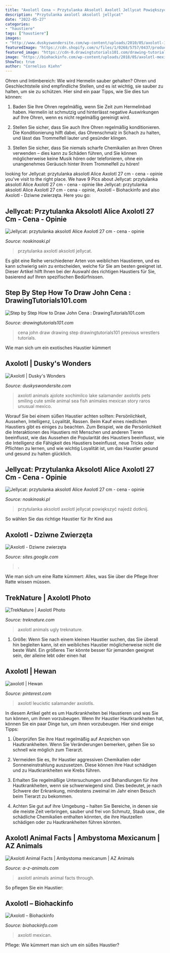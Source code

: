 ```yaml
---
title: "Axolotl Cena ~ Przytulanka Aksolotl Axolotl Jellycat Powiększyć Najedź Dotknij"
description: "Przytulanka axolotl aksolotl jellycat"
date: "2022-05-27"
categories:
- "haustiere"
tags: ["haustiere"]
images:
- "http://www.duskyswondersite.com/wp-content/uploads/2010/05/axolotl-1.jpg"
featuredImage: "https://cdn.shopify.com/s/files/1/0268/5757/0437/products/AL3AX.jpg?v=1626722218"
featured_image: "https://cdn-0.drawingtutorials101.com/drawing-tutorials/People/Wrestlers/john-cena/how-to-draw-john-cena.jpg"
image: "https://biohackinfo.com/wp-content/uploads/2018/05/axolotl-mexican-salamander.jpg"
ShowToc: true
author: "Cornelius Kiehn"
---
```



Ohren und Intimbereich: Wie wird Hermelin sauber gehalten?
Ohren und Geschlechtsteile sind empfindliche Stellen, und es ist wichtig, sie sauber zu halten, um sie zu schützen. Hier sind ein paar Tipps, wie Sie dies tun können:
1. Baden Sie Ihre Ohren regelmäßig, wenn Sie Zeit zum Hermelinbad haben. Hermelin ist schmutzig und hinterlässt negative Auswirkungen auf Ihre Ohren, wenn es nicht regelmäßig gereinigt wird.

2. Stellen Sie sicher, dass Sie auch Ihre Ohren regelmäßig konditionieren. Die Konditionierung hilft dabei, das Ohrenschmalz in Schach zu halten, und lässt das Trommelfell lauter und gesünder klingen.

3. Stellen Sie sicher, dass Sie niemals scharfe Chemikalien an Ihren Ohren verwenden – dies kann zu Schäden führen, und Sie können möglicherweise keine Musik hören oder telefonieren, ohne ein unangenehmes Geräusch hinter Ihrem Trommelfell zu hören!

	

		
looking for Jellycat: przytulanka aksolotl Alice Axolotl 27 cm - cena - opinie you've visit to the right place. We have 9 Pics about Jellycat: przytulanka aksolotl Alice Axolotl 27 cm - cena - opinie like Jellycat: przytulanka aksolotl Alice Axolotl 27 cm - cena - opinie, Axolotl – Biohackinfo and also Axolotl - Dziwne zwierzęta. Here you go:
		
    
## Jellycat: Przytulanka Aksolotl Alice Axolotl 27 Cm - Cena - Opinie

<img loading=lazy src="https://cdn.shopify.com/s/files/1/0268/5757/0437/products/AL3AX_2_1600x.jpg?v=1626722253" onerror="this.onerror=null;this.src='https://tse3.mm.bing.net/th?id=OIP._eFGc7LaDu98x5mak_wf9QHaHa&amp;pid=15.1';" alt="Jellycat: przytulanka aksolotl Alice Axolotl 27 cm - cena - opinie">

_Source: noskinoski.pl_

>przytulanka axolotl aksolotl jellycat. 

	

Es gibt eine Reihe verschiedener Arten von weiblichen Haustieren, und es kann schwierig sein zu entscheiden, welche für Sie am besten geeignet ist. Dieser Artikel hilft Ihnen bei der Auswahl des richtigen Haustiers für Sie, basierend auf Ihren spezifischen Bedürfnissen.

    
## Step By Step How To Draw John Cena : DrawingTutorials101.com

<img loading=lazy src="https://cdn-0.drawingtutorials101.com/drawing-tutorials/People/Wrestlers/john-cena/how-to-draw-john-cena.jpg" onerror="this.onerror=null;this.src='https://tse3.mm.bing.net/th?id=OIP.L-4aSbxkQsOWh9h8Ovpt7QHaKd&amp;pid=15.1';" alt="Step by Step How to Draw John Cena : DrawingTutorials101.com">

_Source: drawingtutorials101.com_

>cena john draw drawing step drawingtutorials101 previous wrestlers tutorials. 

	

Wie man sich um ein exotisches Haustier kümmert

    
## Axolotl | Dusky&#039;s Wonders

<img loading=lazy src="http://www.duskyswondersite.com/wp-content/uploads/2010/05/axolotl-1.jpg" onerror="this.onerror=null;this.src='https://tse4.mm.bing.net/th?id=OIP.ih6sG8_uAEsiK1QZ2aAKHgAAAA&amp;pid=15.1';" alt="Axolotl | Dusky&#039;s Wonders">

_Source: duskyswondersite.com_

>axolotl animals ajolote xochimilco lake salamander axolotls pets smiling cute smile animal sea fish animales mexican story raros unusual mexico. 

	

Worauf Sie bei einem süßen Haustier achten sollten: Persönlichkeit, Aussehen, Intelligenz, Loyalität, Rassen.
Beim Kauf eines niedlichen Haustiers gibt es einiges zu beachten. Zum Beispiel, wie die Persönlichkeit die Interaktionen des Haustiers mit Menschen und anderen Tieren beeinflusst, wie das Aussehen die Popularität des Haustiers beeinflusst, wie die Intelligenz die Fähigkeit des Haustiers beeinflusst, neue Tricks oder Pflichten zu lernen, und wie wichtig Loyalität ist, um das Haustier gesund und gesund zu halten glücklich.

    
## Jellycat: Przytulanka Aksolotl Alice Axolotl 27 Cm - Cena - Opinie

<img loading=lazy src="https://cdn.shopify.com/s/files/1/0268/5757/0437/products/AL3AX.jpg?v=1626722218" onerror="this.onerror=null;this.src='https://tse3.mm.bing.net/th?id=OIP.zifbigt668iHYkuqum5nkQHaHa&amp;pid=15.1';" alt="Jellycat: przytulanka aksolotl Alice Axolotl 27 cm - cena - opinie">

_Source: noskinoski.pl_

>przytulanka aksolotl axolotl jellycat powiększyć najedź dotknij. 

	

So wählen Sie das richtige Haustier für Ihr Kind aus

    
## Axolotl - Dziwne Zwierzęta

<img loading=lazy src="https://sites.google.com/site/dziwnezwierzeta/_/rsrc/1472783888419/axolotl/axolotl.jpg" onerror="this.onerror=null;this.src='https://tse2.mm.bing.net/th?id=OIP.QaSpusgODb_jx5xPJYGDEgAAAA&amp;pid=15.1';" alt="Axolotl - Dziwne zwierzęta">

_Source: sites.google.com_

>. 

	

Wie man sich um eine Ratte kümmert: Alles, was Sie über die Pflege Ihrer Ratte wissen müssen.

    
## TrekNature | Axolotl Photo

<img loading=lazy src="http://i1.treknature.com/photos/8453/axolotl_.jpg" onerror="this.onerror=null;this.src='https://tse2.mm.bing.net/th?id=OIP.EuEs7ss7rbxZ8zUPUhLI7QHaFU&amp;pid=15.1';" alt="TrekNature | Axolotl Photo">

_Source: treknature.com_

>axolotl animals ugly treknature. 

	

1. Größe: Wenn Sie nach einem kleinen Haustier suchen, das Sie überall hin begleiten kann, ist ein weibliches Haustier möglicherweise nicht die beste Wahl. Ein größeres Tier könnte besser für jemanden geeignet sein, der alleine lebt oder einen hat

    
## Axolotl | Hewan

<img loading=lazy src="https://i.pinimg.com/originals/51/ef/a0/51efa0042c95ea01496badb2186c5ac0.jpg" onerror="this.onerror=null;this.src='https://tse4.mm.bing.net/th?id=OIP.ID1tM2w3lStUV3qIMNvCHwHaF7&amp;pid=15.1';" alt="axolotl | Hewan">

_Source: pinterest.com_

>axolotl leucistic salamander axolotls. 

	

In diesem Artikel geht es um Hautkrankheiten bei Haustieren und was Sie tun können, um ihnen vorzubeugen.
Wenn Ihr Haustier Hautkrankheiten hat, können Sie ein paar Dinge tun, um ihnen vorzubeugen. Hier sind einige Tipps:
1. Überprüfen Sie ihre Haut regelmäßig auf Anzeichen von Hautkrankheiten. Wenn Sie Veränderungen bemerken, gehen Sie so schnell wie möglich zum Tierarzt.

2. Vermeiden Sie es, Ihr Haustier aggressiven Chemikalien oder Sonneneinstrahlung auszusetzen. Diese können ihre Haut schädigen und zu Hautkrankheiten wie Krebs führen.

3. Erhalten Sie regelmäßige Untersuchungen und Behandlungen für ihre Hautkrankheiten, wenn sie schwerwiegend sind. Dies bedeutet, je nach Schwere der Erkrankung, mindestens zweimal im Jahr einen Besuch beim Tierarzt zu bekommen.

4. Achten Sie gut auf ihre Umgebung – halten Sie Bereiche, in denen sie die meiste Zeit verbringen, sauber und frei von Schmutz, Staub usw., die schädliche Chemikalien enthalten könnten, die ihre Hautzellen schädigen oder zu Hautkrankheiten führen könnten.

    
## Axolotl Animal Facts | Ambystoma Mexicanum | AZ Animals

<img loading=lazy src="https://a-z-animals.com/media/animals/images/original/axolotl6.jpg" onerror="this.onerror=null;this.src='https://tse4.mm.bing.net/th?id=OIP.Yy3hV_69w9fTm3jGkvBWjQHaE8&amp;pid=15.1';" alt="Axolotl Animal Facts | Ambystoma mexicanum | AZ Animals">

_Source: a-z-animals.com_

>axolotl animals animal facts through. 

	

So pflegen Sie ein Haustier:

    
## Axolotl – Biohackinfo

<img loading=lazy src="https://biohackinfo.com/wp-content/uploads/2018/05/axolotl-mexican-salamander.jpg" onerror="this.onerror=null;this.src='https://tse1.mm.bing.net/th?id=OIP.M2O9I1G2CocI6Fw55lbt2QHaE7&amp;pid=15.1';" alt="Axolotl – Biohackinfo">

_Source: biohackinfo.com_

>axolotl mexican. 

	

Pflege: Wie kümmert man sich um ein süßes Haustier?

